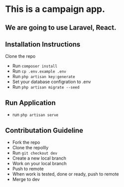 # This is a campaign app.
## We are going to use Laravel, React.

## Installation Instructions

Clone the repo

- Run `composer install`
- Run `cp .env.example .env`
- Run `php artisan key:generate`
- Set your database configration to .env
- Run `php artisan migrate --seed`


## Run Application
- run `php artisan serve`


## Contributation Guideline
* Fork the repo
* Clone the repollly
* Run `git checkout dev`
* Create a new local branch
* Work on your local branch
* Push to remote
* When work is tested, done or ready, push to remote
* Merge to dev
